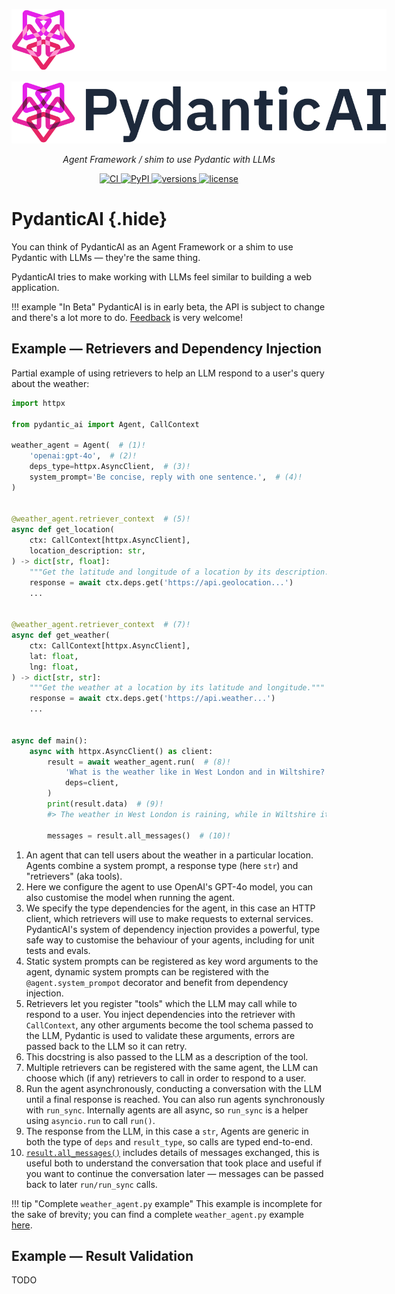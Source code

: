 <p align="center">
  <img src="./img/pydantic-ai-dark.svg#only-dark" alt="PydanticAI" style="max-width: 600px">
</p>
<p align="center">
  <img src="./img/pydantic-ai-light.svg#only-light" alt="PydanticAI" style="max-width: 600px">
</p>
<p align="center">
  <em>Agent Framework / shim to use Pydantic with LLMs</em>
</p>
<p align="center">
  <a href="https://github.com/pydantic/pydantic-ai/actions/workflows/ci.yml?query=branch%3Amain">
    <img src="https://github.com/pydantic/pydantic-ai/actions/workflows/ci.yml/badge.svg?event=push" alt="CI">
  </a>
  <a href="https://pypi.python.org/pypi/pydantic-ai">
    <img src="https://img.shields.io/pypi/v/pydantic-ai.svg" alt="PyPI">
  </a>
  <a href="https://github.com/pydantic/pydantic-ai">
    <img src="https://img.shields.io/pypi/pyversions/pydantic-ai.svg" alt="versions">
  </a>
  <a href="https://github.com/pydantic/pydantic-ai/blob/main/LICENSE">
    <img src="https://img.shields.io/github/license/pydantic/pydantic-ai.svg" alt="license">
  </a>
</p>

# PydanticAI {.hide}

You can think of PydanticAI as an Agent Framework or a shim to use Pydantic with LLMs — they're the same thing.

PydanticAI tries to make working with LLMs feel similar to building a web application.

!!! example "In Beta"
    PydanticAI is in early beta, the API is subject to change and there's a lot more to do.
    [Feedback](https://github.com/pydantic/pydantic-ai/issues) is very welcome!

## Example — Retrievers and Dependency Injection

Partial example of using retrievers to help an LLM respond to a user's query about the weather:

```py title="weather_agent.py"
import httpx

from pydantic_ai import Agent, CallContext

weather_agent = Agent(  # (1)!
    'openai:gpt-4o',  # (2)!
    deps_type=httpx.AsyncClient,  # (3)!
    system_prompt='Be concise, reply with one sentence.',  # (4)!
)


@weather_agent.retriever_context  # (5)!
async def get_location(
    ctx: CallContext[httpx.AsyncClient],
    location_description: str,
) -> dict[str, float]:
    """Get the latitude and longitude of a location by its description."""  # (6)!
    response = await ctx.deps.get('https://api.geolocation...')
    ...


@weather_agent.retriever_context  # (7)!
async def get_weather(
    ctx: CallContext[httpx.AsyncClient],
    lat: float,
    lng: float,
) -> dict[str, str]:
    """Get the weather at a location by its latitude and longitude."""
    response = await ctx.deps.get('https://api.weather...')
    ...


async def main():
    async with httpx.AsyncClient() as client:
        result = await weather_agent.run(  # (8)!
            'What is the weather like in West London and in Wiltshire?',
            deps=client,
        )
        print(result.data)  # (9)!
        #> The weather in West London is raining, while in Wiltshire it is sunny.

        messages = result.all_messages()  # (10)!
```

1. An agent that can tell users about the weather in a particular location. Agents combine a system prompt, a response type (here `str`) and "retrievers" (aka tools).
2. Here we configure the agent to use OpenAI's GPT-4o model, you can also customise the model when running the agent.
3. We specify the type dependencies for the agent, in this case an HTTP client, which retrievers will use to make requests to external services. PydanticAI's system of dependency injection provides a powerful, type safe way to customise the behaviour of your agents, including for unit tests and evals.
4. Static system prompts can be registered as key word arguments to the agent, dynamic system prompts can be registered with the `@agent.system_prompot` decorator and benefit from dependency injection.
5. Retrievers let you register "tools" which the LLM may call while to respond to a user. You inject dependencies into the retriever with `CallContext`, any other arguments become the tool schema passed to the LLM, Pydantic is used to validate these arguments, errors are passed back to the LLM so it can retry.
6. This docstring is also passed to the LLM as a description of the tool.
7. Multiple retrievers can be registered with the same agent, the LLM can choose which (if any) retrievers to call in order to respond to a user.
8. Run the agent asynchronously, conducting a conversation with the LLM until a final response is reached. You can also run agents synchronously with `run_sync`. Internally agents are all async, so `run_sync` is a helper using `asyncio.run` to call `run()`.
9. The response from the LLM, in this case a `str`, Agents are generic in both the type of `deps` and `result_type`, so calls are typed end-to-end.
10. [`result.all_messages()`](concepts/message-history.md) includes details of messages exchanged, this is useful both to understand the conversation that took place and useful if you want to continue the conversation later — messages can be passed back to later `run/run_sync` calls.

!!! tip "Complete `weather_agent.py` example"
    This example is incomplete for the sake of brevity; you can find a complete `weather_agent.py` example [here](examples/weather-agent.md).

## Example — Result Validation

TODO
